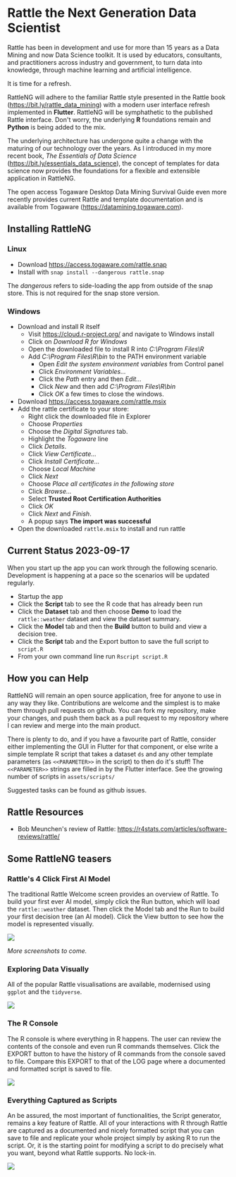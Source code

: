 # Rattle the Next Generation Data Scientist

Rattle has been in development and use for more than 15 years as a
Data Mining and now Data Science toolkit. It is used by educators,
consultants, and practitioners across industry and government, to turn
data into knowledge, through machine learning and artificial
intelligence.

It is time for a refresh.

RattleNG will adhere to the familiar Rattle style presented in the
Rattle book (https://bit.ly/rattle_data_mining) with a modern user
interface refresh implemented in **Flutter**. RattleNG will be
symphathetic to the published Rattle interface.  Don't worry, the
underlying **R** foundations remain and **Python** is being added to
the mix.

The underlying architecture has undergone quite a change with the
maturing of our technology over the years. As I introduced in my more
recent book, *The Essentials of Data Science*
(https://bit.ly/essentials_data_science), the concept of templates for
data science now provides the foundations for a flexible and
extensible application in RattleNG. 

The open access Togaware Desktop Data Mining Survival Guide even more
recently provides current Rattle and template documentation and is
available from Togaware (https://datamining.togaware.com).

## Installing RattleNG

### Linux

+ Download https://access.togaware.com/rattle.snap
+ Install with `snap install --dangerous rattle.snap`

The *dangerous* refers to side-loading the app from outside of the
snap store. This is not required for the snap store version.

### Windows

+ Download and install R itself
  + Visit https://cloud.r-project.org/ and navigate to Windows install
  + Click on *Download R for Windows*
  + Open the downloaded file to install R into *C:\Program Files\R*
  + Add *C:\Program Files\R\bin* to the PATH environment variable
    + Open *Edit the system environment variables* from Control panel
	+ Click *Environment Variables...*
	+ Click the *Path* entry and then *Edit...*
    + Click *New* and then add *C:\Program Files\R\bin*
    + Click *OK* a few times to close the windows.
+ Download https://access.togaware.com/rattle.msix
+ Add the rattle certificate to your store:
  + Right click the downloaded file in Explorer
  + Choose *Properties*
  + Choose the *Digital Signatures* tab. 
  + Highlight the *Togaware* line
  + Click *Details*. 
  + Click *View Certificate...* 
  + Click *Install Certificate...*
  + Choose *Local Machine*
  + Click *Next*
  + Choose *Place all certificates in the following store*
  + Click *Browse...*
  + Select **Trusted Root Certification Authorities**
  + Click *OK*
  + Click *Next* and *Finish*.
  + A popup says **The import was successful**
+ Open the downloaded `rattle.msix` to install and run rattle

## Current Status 2023-09-17

When you start up the app you can work through the following
scenario. Development is happening at a pace so the scenarios will be updated
regularly.

+ Startup the app
+ Click the **Script** tab to see the R code that has already been run
+ Click the **Dataset** tab and then choose **Demo** to load the
  `rattle::weather` dataset and view the dataset summary.
+ Click the **Model** tab and then the **Build** button to build and view a
  decision tree.
+ Click the **Script** tab and the Export button to save the full script
  to `script.R`
+ From your own command line run `Rscript script.R`

## How you can Help

RattleNG will remain an open source application, free for anyone to
use in any way they like. Contributions are welcome and the simplest
is to make them through pull requests on github. You can fork my
repository, make your changes, and push them back as a pull request to
my repository where I can review and merge into the main product.

There is plenty to do, and if you have a favourite part of Rattle,
consider either implementing the GUI in Flutter for that component, or
else write a simple template R script that takes a dataset `ds` and
any other template parameters (as ``<<PARAMETER>>`` in the script) to
then do it's stuff! The `<<PARAMETER>>` strings are filled in by the
Flutter interface. See the growing number of scripts in `assets/scripts/`

Suggested tasks can be found as github issues.

## Rattle Resources

+ Bob Meunchen's review of Rattle: https://r4stats.com/articles/software-reviews/rattle/

## Some RattleNG teasers

### Rattle's 4 Click First AI Model

The traditional Rattle Welcome screen provides an overview of
Rattle. To build your first ever AI model, simply click the Run
button, which will load the `rattle::weather` dataset. Then click the
Model tab and the Run to build your first decision tree (an AI
model). Click the View button to see how the model is represented
visually.

![](assets/screenshots/data_page.png)

*More screenshots to come.*

### Exploring Data Visually

All of the popular Rattle visualisations are available, modernised
using `ggplot` and the `tidyverse`.

![](assets/screenshots/explore_plot.png)

### The R Console

The R console is where everything in R happens. The user can review
the contents of the console and even run R commands themselves. Click
the EXPORT button to have the history of R commands from the console
saved to file. Compare this EXPORT to that of the LOG page where a
documented and formatted script is saved to file.

![](assets/screenshots/console_page.png)

### Everything Captured as Scripts

An be assured, the most important of functionalities, the Script
generator, remains a key feature of Rattle. All of your interactions
with R through Rattle are captured as a documented and nicely
formatted script that you can save to file and replicate your whole
project simply by asking R to run the script. Or, it is the starting
point for modifying a script to do precisely what you want, beyond
what Rattle supports. No lock-in.

![](assets/screenshots/script_page.png)
